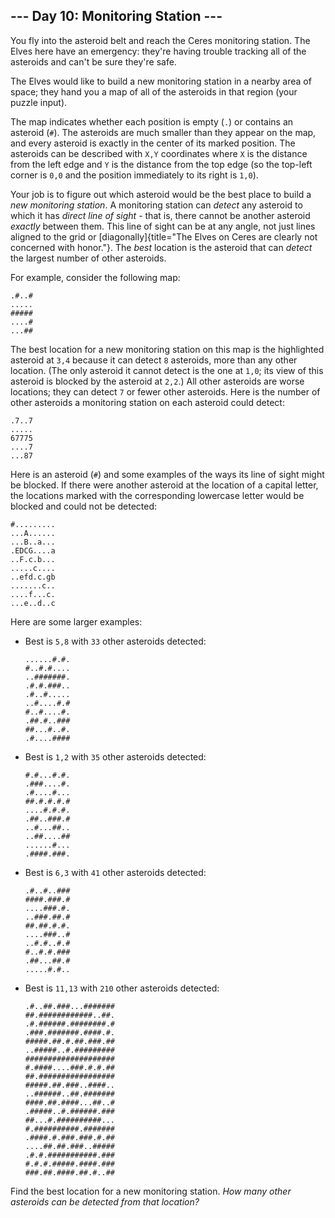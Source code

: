 \-\-- Day 10: Monitoring Station \-\--
--------------------------------------

You fly into the asteroid belt and reach the Ceres monitoring station.
The Elves here have an emergency: they\'re having trouble tracking all
of the asteroids and can\'t be sure they\'re safe.

The Elves would like to build a new monitoring station in a nearby area
of space; they hand you a map of all of the asteroids in that region
(your puzzle input).

The map indicates whether each position is empty (`.`) or contains an
asteroid (`#`). The asteroids are much smaller than they appear on the
map, and every asteroid is exactly in the center of its marked position.
The asteroids can be described with `X,Y` coordinates where `X` is the
distance from the left edge and `Y` is the distance from the top edge
(so the top-left corner is `0,0` and the position immediately to its
right is `1,0`).

Your job is to figure out which asteroid would be the best place to
build a *new monitoring station*. A monitoring station can *detect* any
asteroid to which it has *direct line of sight* - that is, there cannot
be another asteroid *exactly* between them. This line of sight can be at
any angle, not just lines aligned to the grid or
[diagonally]{title="The Elves on Ceres are clearly not concerned with honor."}.
The *best* location is the asteroid that can *detect* the largest number
of other asteroids.

For example, consider the following map:

    .#..#
    .....
    #####
    ....#
    ...##

The best location for a new monitoring station on this map is the
highlighted asteroid at `3,4` because it can detect `8` asteroids, more
than any other location. (The only asteroid it cannot detect is the one
at `1,0`; its view of this asteroid is blocked by the asteroid at
`2,2`.) All other asteroids are worse locations; they can detect `7` or
fewer other asteroids. Here is the number of other asteroids a
monitoring station on each asteroid could detect:

    .7..7
    .....
    67775
    ....7
    ...87

Here is an asteroid (`#`) and some examples of the ways its line of
sight might be blocked. If there were another asteroid at the location
of a capital letter, the locations marked with the corresponding
lowercase letter would be blocked and could not be detected:

    #.........
    ...A......
    ...B..a...
    .EDCG....a
    ..F.c.b...
    .....c....
    ..efd.c.gb
    .......c..
    ....f...c.
    ...e..d..c

Here are some larger examples:

-   Best is `5,8` with `33` other asteroids detected:

        ......#.#.
        #..#.#....
        ..#######.
        .#.#.###..
        .#..#.....
        ..#....#.#
        #..#....#.
        .##.#..###
        ##...#..#.
        .#....####

-   Best is `1,2` with `35` other asteroids detected:

        #.#...#.#.
        .###....#.
        .#....#...
        ##.#.#.#.#
        ....#.#.#.
        .##..###.#
        ..#...##..
        ..##....##
        ......#...
        .####.###.

-   Best is `6,3` with `41` other asteroids detected:

        .#..#..###
        ####.###.#
        ....###.#.
        ..###.##.#
        ##.##.#.#.
        ....###..#
        ..#.#..#.#
        #..#.#.###
        .##...##.#
        .....#.#..

-   Best is `11,13` with `210` other asteroids detected:

        .#..##.###...#######
        ##.############..##.
        .#.######.########.#
        .###.#######.####.#.
        #####.##.#.##.###.##
        ..#####..#.#########
        ####################
        #.####....###.#.#.##
        ##.#################
        #####.##.###..####..
        ..######..##.#######
        ####.##.####...##..#
        .#####..#.######.###
        ##...#.##########...
        #.##########.#######
        .####.#.###.###.#.##
        ....##.##.###..#####
        .#.#.###########.###
        #.#.#.#####.####.###
        ###.##.####.##.#..##

Find the best location for a new monitoring station. *How many other
asteroids can be detected from that location?*
